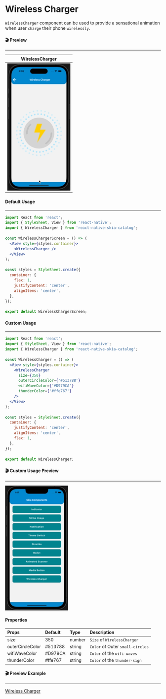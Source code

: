 # Wireless Charger

`WirelessCharger` component can be used to provide a sensational animation when user `charge` their phone `wirelessly`.

#### 🎬 Preview

---

|                WirelessCharger                 |
| :--------------------------------------------: |
| ![alt tag](/assets/DefaultWirelessCharger.gif) |

#### Default Usage

---

```jsx
import React from 'react';
import { StyleSheet, View } from 'react-native';
import { WirelessCharger } from 'react-native-skia-catalog';

const WirelessChargerScreen = () => (
  <View style={styles.container}>
    <WirelessCharger />
  </View>
);

const styles = StyleSheet.create({
  container: {
    flex: 1,
    justifyContent: 'center',
    alignItems: 'center',
  },
});

export default WirelessChargerScreen;
```

#### Custom Usage

---

```jsx
import React from 'react';
import { StyleSheet, View } from 'react-native';
import { WirelessCharger } from 'react-native-skia-catalog';

const WirelessCharger = () => (
  <View style={styles.container}>
    <WirelessCharger
      size={350}
      outerCircleColor={'#513788'}
      wifiWaveColor={'#D979CA'}
      thunderColor={'#ffe767'}
    />
  </View>
);

const styles = StyleSheet.create({
  container: {
    justifyContent: 'center',
    alignItems: 'center',
    flex: 1,
  },
});

export default WirelessCharger;
```

#### 🎬 Custom Usage Preview

---

![alt tag](/assets/CustomWirelessCharger.gif)

#### Properties

| Props            | Default | Type   | Description                      |
| :--------------- | :------ | :----- | :------------------------------- |
| size             | 350     | number | `Size` of `WirelessCharger`      |
| outerCircleColor | #513788 | string | `Color` of Outer `small-circles` |
| wifiWaveColor    | #D979CA | string | `Color` of the `wifi-waves`      |
| thunderColor     | #ffe767 | string | `Color` of the `thunder-sign`    |

#### 🎬 Preview Example

---

[Wireless Charger](/example/src/modules/WirelessCharger/WirelessChargerScreen.tsx)
